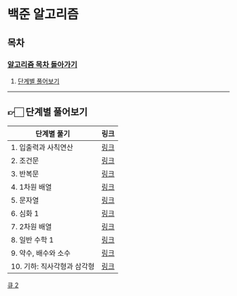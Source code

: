 # 백준 알고리즘

## 목차

### [알고리즘 목차 돌아가기](../../README.md)

1. [단계별 풀어보기](#-단계별-풀어보기)

---
## 👉🏻 단계별 풀어보기

| 단계별 풀기 | 링크  |
|------|-------|
| 1. 입출력과 사칙연산 | [링크]()|
| 2. 조건문| [링크]()|
| 3. 반복문 | [링크]()|
| 4. 1차원 배열 | [링크]() |
| 5. 문자열 | [링크](./Stage5/README.md) |
| 6. 심화 1 | [링크](Stage6/README.md) |
| 7. 2차원 배열 | [링크](Stage7/README.md)  |
| 8. 일반 수학 1 | [링크](Stage8/README.md)  |
| 9. 약수, 배수와 소수 | [링크](Stage9/README.md) |
| 10. 기하: 직사각형과 삼각형 | [링크](Stage10/README.md) |


<a href="https://www.acmicpc.net/problem/18258" target="_blank">큐 2</a>